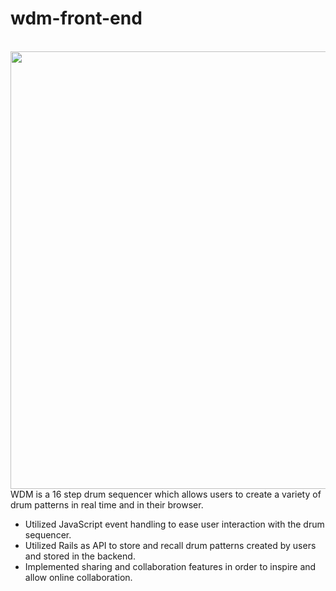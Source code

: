 # wdm-front-end

<br>
<img height="700"  src="https://images.app.goo.gl/Rb9E4abtkzsPqhoa7" />
<br>
WDM is a 16 step drum sequencer which allows users to create a variety of drum patterns in real time and in their browser.

- Utilized JavaScript event handling to ease user interaction with the drum sequencer.
- Utilized Rails as API to store and recall drum patterns created by users and stored in the backend.
- Implemented sharing and collaboration features in order to inspire and allow online collaboration.
